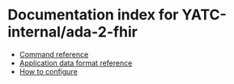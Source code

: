 # Documentation index for YATC-internal/ada-2-fhir

* [Command reference](commands.md)
* [Application data format reference](data-format-reference.xml)
* [How to configure](howto.xml)

